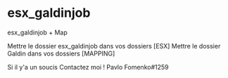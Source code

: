 # esx_galdinjob
esx_galdinjob + Map

Mettre le dossier esx_galdinjob dans vos dossiers [ESX]
Mettre le dossier Galdin dans vos dossiers [MAPPING]

Si il y'a un soucis Contactez moi ! Pavlo Fomenko#1259
